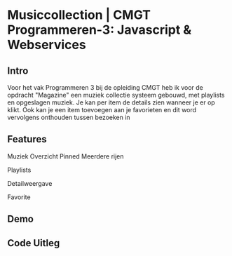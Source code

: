 # Musiccollection | CMGT Programmeren-3: Javascript & Webservices

## Intro
Voor het vak Programmeren 3 bij de opleiding CMGT heb ik voor de opdracht "Magazine" een muziek collectie systeem gebouwd, met playlists en opgeslagen muziek. Je kan per item de details zien wanneer je er op klikt. Ook kan je een item toevoegen aan je favorieten en dit word vervolgens onthouden tussen bezoeken in

## Features

Muziek Overzicht
    Pinned
    Meerdere rijen
    
Playlists

Detailweergave

Favorite

## Demo

## Code Uitleg
